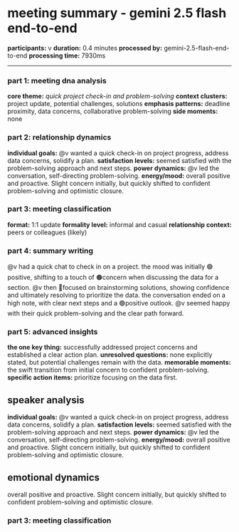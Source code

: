# meeting summary - gemini 2.5 flash end-to-end

**participants:** v
**duration:** 0.4 minutes
**processed by:** gemini-2.5-flash-end-to-end
**processing time:** 7930ms

---

### part 1: meeting dna analysis
**core theme:** _quick project check-in and problem-solving_
**context clusters:** project update, potential challenges, solutions
**emphasis patterns:** deadline proximity, data concerns, collaborative problem-solving
**side moments:** none

### part 2: relationship dynamics  
**individual goals:** @v wanted a quick check-in on project progress, address data concerns, solidify a plan.
**satisfaction levels:** seemed satisfied with the problem-solving approach and next steps.
**power dynamics:** @v led the conversation, self-directing problem-solving.
**energy/mood:** overall positive and proactive.  Slight concern initially, but quickly shifted to confident problem-solving and optimistic closure.

### part 3: meeting classification
**format:** 1:1 update
**formality level:** informal and casual
**relationship context:** peers or colleagues (likely)


### part 4: summary writing

@v had a quick chat to check in on a project.  the mood was initially 🟢positive, shifting to a touch of 🟠concern when discussing the data for a section.  @v then 🔵focused on brainstorming solutions, showing confidence and ultimately resolving to prioritize the data.  the conversation ended on a high note, with clear next steps and a 🟢positive outlook.  @v seemed happy with their quick problem-solving and the clear path forward.


### part 5: advanced insights
**the one key thing:** successfully addressed project concerns and established a clear action plan.
**unresolved questions:** none explicitly stated, but potential challenges remain with the data.
**memorable moments:** the swift transition from initial concern to confident problem-solving.
**specific action items:** prioritize focusing on the data first.

## speaker analysis
**individual goals:** @v wanted a quick check-in on project progress, address data concerns, solidify a plan.
**satisfaction levels:** seemed satisfied with the problem-solving approach and next steps.
**power dynamics:** @v led the conversation, self-directing problem-solving.
**energy/mood:** overall positive and proactive.  Slight concern initially, but quickly shifted to confident problem-solving and optimistic closure.

## emotional dynamics
overall positive and proactive.  Slight concern initially, but quickly shifted to confident problem-solving and optimistic closure.

### part 3: meeting classification